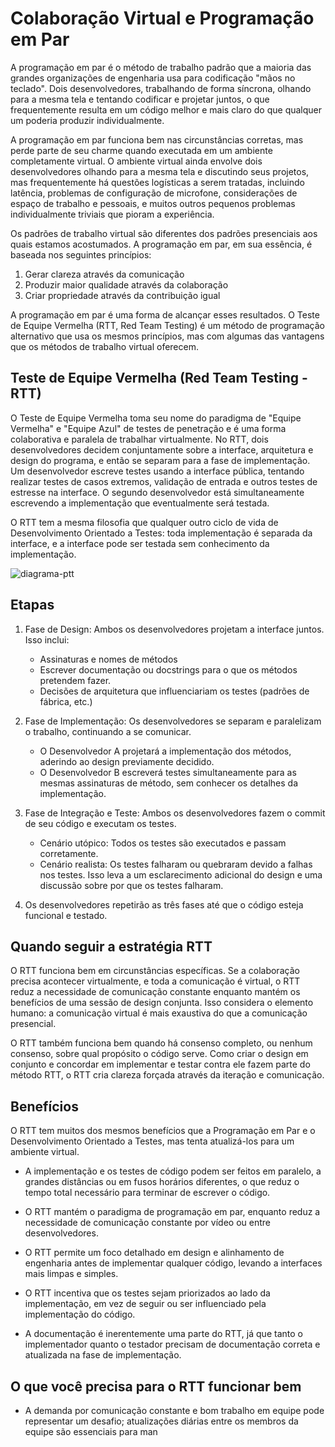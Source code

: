 # Colaboração Virtual e Programação em Par

A programação em par é o método de trabalho padrão que a maioria das grandes organizações de engenharia usa para codificação "mãos no teclado". Dois desenvolvedores, trabalhando de forma síncrona, olhando para a mesma tela e tentando codificar e projetar juntos, o que frequentemente resulta em um código melhor e mais claro do que qualquer um poderia produzir individualmente.

A programação em par funciona bem nas circunstâncias corretas, mas perde parte de seu charme quando executada em um ambiente completamente virtual. O ambiente virtual ainda envolve dois desenvolvedores olhando para a mesma tela e discutindo seus projetos, mas frequentemente há questões logísticas a serem tratadas, incluindo latência, problemas de configuração de microfone, considerações de espaço de trabalho e pessoais, e muitos outros pequenos problemas individualmente triviais que pioram a experiência.

Os padrões de trabalho virtual são diferentes dos padrões presenciais aos quais estamos acostumados. A programação em par, em sua essência, é baseada nos seguintes princípios:

1. Gerar clareza através da comunicação
2. Produzir maior qualidade através da colaboração
3. Criar propriedade através da contribuição igual

A programação em par é uma forma de alcançar esses resultados. O Teste de Equipe Vermelha (RTT, Red Team Testing) é um método de programação alternativo que usa os mesmos princípios, mas com algumas das vantagens que os métodos de trabalho virtual oferecem.

## Teste de Equipe Vermelha (Red Team Testing - RTT)

O Teste de Equipe Vermelha toma seu nome do paradigma de "Equipe Vermelha" e "Equipe Azul" de testes de penetração e é uma forma colaborativa e paralela de trabalhar virtualmente. No RTT, dois desenvolvedores decidem conjuntamente sobre a interface, arquitetura e design do programa, e então se separam para a fase de implementação. Um desenvolvedor escreve testes usando a interface pública, tentando realizar testes de casos extremos, validação de entrada e outros testes de estresse na interface. O segundo desenvolvedor está simultaneamente escrevendo a implementação que eventualmente será testada.

O RTT tem a mesma filosofia que qualquer outro ciclo de vida de Desenvolvimento Orientado a Testes: toda implementação é separada da interface, e a interface pode ser testada sem conhecimento da implementação.

![diagrama-ptt](images/PTTdiagram.PNG)

## Etapas

1. Fase de Design: Ambos os desenvolvedores projetam a interface juntos. Isso inclui:
    * Assinaturas e nomes de métodos
    * Escrever documentação ou docstrings para o que os métodos pretendem fazer.
    * Decisões de arquitetura que influenciariam os testes (padrões de fábrica, etc.)

2. Fase de Implementação: Os desenvolvedores se separam e paralelizam o trabalho, continuando a se comunicar.
    * O Desenvolvedor A projetará a implementação dos métodos, aderindo ao design previamente decidido.
    * O Desenvolvedor B escreverá testes simultaneamente para as mesmas assinaturas de método, sem conhecer os detalhes da implementação.

3. Fase de Integração e Teste: Ambos os desenvolvedores fazem o commit de seu código e executam os testes.
    * Cenário utópico: Todos os testes são executados e passam corretamente.
    * Cenário realista: Os testes falharam ou quebraram devido a falhas nos testes. Isso leva a um esclarecimento adicional do design e uma discussão sobre por que os testes falharam.

4. Os desenvolvedores repetirão as três fases até que o código esteja funcional e testado.

## Quando seguir a estratégia RTT

O RTT funciona bem em circunstâncias específicas. Se a colaboração precisa acontecer virtualmente, e toda a comunicação é virtual, o RTT reduz a necessidade de comunicação constante enquanto mantém os benefícios de uma sessão de design conjunta. Isso considera o elemento humano: a comunicação virtual é mais exaustiva do que a comunicação presencial.

O RTT também funciona bem quando há consenso completo, ou nenhum consenso, sobre qual propósito o código serve. Como criar o design em conjunto e concordar em implementar e testar contra ele fazem parte do método RTT, o RTT cria clareza forçada através da iteração e comunicação.

## Benefícios

O RTT tem muitos dos mesmos benefícios que a Programação em Par e o Desenvolvimento Orientado a Testes, mas tenta atualizá-los para um ambiente virtual.

* A implementação e os testes de código podem ser feitos em paralelo, a grandes distâncias ou em fusos horários diferentes, o que reduz o tempo total necessário para terminar de escrever o código.

* O RTT mantém o paradigma de programação em par, enquanto reduz a necessidade de comunicação constante por vídeo ou entre desenvolvedores.

* O RTT permite um foco detalhado em design e alinhamento de engenharia antes de implementar qualquer código, levando a interfaces mais limpas e simples.

* O RTT incentiva que os testes sejam priorizados ao lado da implementação, em vez de seguir ou ser influenciado pela implementação do código.

* A documentação é inerentemente uma parte do RTT, já que tanto o implementador quanto o testador precisam de documentação correta e atualizada na fase de implementação.

## O que você precisa para o RTT funcionar bem

* A demanda por comunicação constante e bom trabalho em equipe pode representar um desafio; atualizações diárias entre os membros da equipe são essenciais para man
